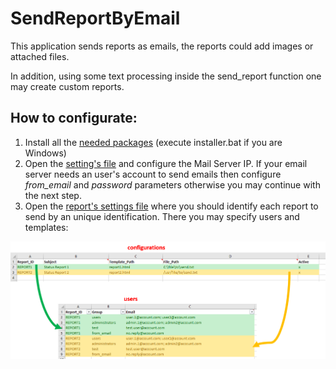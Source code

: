 # SendReportByEmail
This application sends reports as emails, the reports could add images or attached files.

In addition, using some text processing inside the send_report function one may create custom reports.

## How to configurate:

1. Install all the [needed packages](/installer/installer.py) (execute installer.bat if you are Windows)
2. Open the [setting's file](/settings/config.py) and configure the Mail Server IP. If your email server 
needs an user's account to send emails then configure *from_email* and *password* parameters otherwise you 
may continue with the next step.
3. Open the [report's settings file](/settings/file_config.xlsx) where you should identify each report to 
send by an unique identification. There you may specify users and templates:

![user_and_template_configurations](/documents/email_report_configuration.png?raw=true)
 